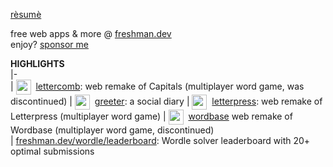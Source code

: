 [rèsumè](https://freshman.dev/resume)  

free web apps & more @ [freshman.dev](https://freshman.dev)  
enjoy? [sponsor me](https://freshman.dev/sponsor)  

**HIGHLIGHTS**  
|-  
| [<img align="center" src="https://freshman.dev/raw/capitals/icon.png" width="24">](https://freshman.dev/intro-lettercomb)&nbsp; [lettercomb](https://freshman.dev/intro-lettercomb): web remake of Capitals (multiplayer word game, was discontinued)
| [<img align="center" src="https://freshman.dev/raw/greeter/icon.png" width="24">](https://freshman.dev/intro-greeter)&nbsp; [greeter](https://freshman.dev/intro-greeter): a social diary
| [<img align="center" src="https://freshman.dev/raw/letterpress/icon.png" width="24">](https://freshman.dev/intro-letterpress)&nbsp; [letterpress](https://freshman.dev/intro-letterpress): web remake of Letterpress (multiplayer word game)
| [<img align="center" src="https://freshman.dev/raw/wordbase/icon.png" width="24">](https://freshman.dev/intro-wordbase)&nbsp; [wordbase](https://freshman.dev/intro-wordbase) web remake of Wordbase (multiplayer word game, discontinued)  
| [freshman.dev/wordle/leaderboard](https://freshman.dev/wordle/leaderboard):  Wordle solver leaderboard with 20+ optimal submissions  

